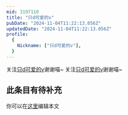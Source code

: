 ```yaml
---
mid: 3197110
title: "只d可爱的v"
pubDate: "2024-11-04T11:22:13.056Z"
updatedDate: "2024-11-04T11:22:13.056Z"
profile:
  {
    Nickname: ["只d可爱的v"],
  }
---
```


关注[只d可爱的v](https://space.bilibili.com/3197110)谢谢喵~ 关注[只d可爱的v](https://space.bilibili.com/3197110)谢谢喵~

## 此条目有待补充
你可以在[这里](https://github.com/Yuhanawa/VTuber.ICU/edit/master/src/content/v/只d可爱的v/index.md)编辑本文
